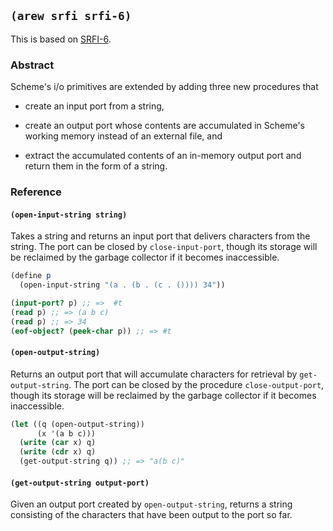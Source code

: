 ## `(arew srfi srfi-6)`

This is based on [SRFI-6](https://srfi.schemers.org/srfi-6/).

### Abstract

Scheme's i/o primitives are extended by adding three new procedures that

- create an input port from a string,

- create an output port whose contents are accumulated in Scheme's
  working memory instead of an external file, and

- extract the accumulated contents of an in-memory output port and
  return them in the form of a string.

### Reference

#### `(open-input-string string)`

Takes a string and returns an input port that delivers characters from
the string. The port can be closed by `close-input-port`, though its
storage will be reclaimed by the garbage collector if it becomes
inaccessible.

```scheme
(define p
  (open-input-string "(a . (b . (c . ()))) 34"))

(input-port? p) ;; =>  #t
(read p) ;; => (a b c)
(read p) ;; => 34
(eof-object? (peek-char p)) ;; => #t
```
#### `(open-output-string)`

Returns an output port that will accumulate characters for retrieval
by `get-output-string`. The port can be closed by the procedure
`close-output-port`, though its storage will be reclaimed by the
garbage collector if it becomes inaccessible.

```scheme
(let ((q (open-output-string))
      (x '(a b c)))
  (write (car x) q)
  (write (cdr x) q)
  (get-output-string q)) ;; => "a(b c)"
```

#### `(get-output-string output-port)`

Given an output port created by `open-output-string`, returns a string
consisting of the characters that have been output to the port so far.

